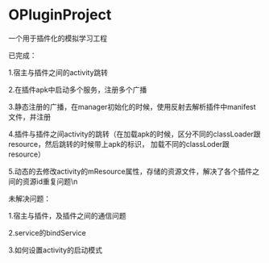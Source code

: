 # OPluginProject
一个用于插件化的模拟学习工程

已完成：

1.宿主与插件之间的activity跳转

2.在插件apk中启动多个服务，注册多个广播

3.静态注册的广播，在manager初始化的时候，使用反射去解析插件中manifest文件，并注册

4.插件与插件之间activity的跳转（在加载apk的时候，区分不同的classLoader跟resource，然后跳转的时候带上apk的标识，
加载不同的classLoder跟resource）

5.动态的去修改activity的mResource属性，存储的资源文件，解决了各个插件之间的资源id重复问题\n

未解决问题：

1.宿主与插件，及插件之间的通信问题

2.service的bindService

3.如何设置activity的启动模式
